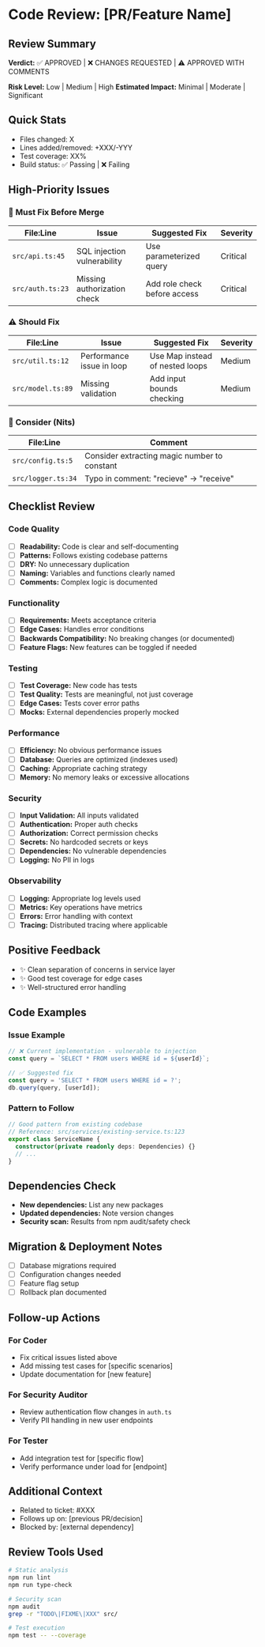 # Code Review: [PR/Feature Name]

## Review Summary

**Verdict:** ✅ APPROVED | ❌ CHANGES REQUESTED | ⚠️ APPROVED WITH COMMENTS

**Risk Level:** Low | Medium | High **Estimated Impact:** Minimal | Moderate |
Significant

## Quick Stats

- Files changed: X
- Lines added/removed: +XXX/-YYY
- Test coverage: XX%
- Build status: ✅ Passing | ❌ Failing

## High-Priority Issues

### 🚨 Must Fix Before Merge

| File:Line        | Issue                       | Suggested Fix                | Severity |
| ---------------- | --------------------------- | ---------------------------- | -------- |
| `src/api.ts:45`  | SQL injection vulnerability | Use parameterized query      | Critical |
| `src/auth.ts:23` | Missing authorization check | Add role check before access | Critical |

### ⚠️ Should Fix

| File:Line         | Issue                     | Suggested Fix                   | Severity |
| ----------------- | ------------------------- | ------------------------------- | -------- |
| `src/util.ts:12`  | Performance issue in loop | Use Map instead of nested loops | Medium   |
| `src/model.ts:89` | Missing validation        | Add input bounds checking       | Medium   |

### 💭 Consider (Nits)

| File:Line          | Comment                                      |
| ------------------ | -------------------------------------------- |
| `src/config.ts:5`  | Consider extracting magic number to constant |
| `src/logger.ts:34` | Typo in comment: "recieve" → "receive"       |

## Checklist Review

### Code Quality

- [ ] **Readability:** Code is clear and self-documenting
- [ ] **Patterns:** Follows existing codebase patterns
- [ ] **DRY:** No unnecessary duplication
- [ ] **Naming:** Variables and functions clearly named
- [ ] **Comments:** Complex logic is documented

### Functionality

- [ ] **Requirements:** Meets acceptance criteria
- [ ] **Edge Cases:** Handles error conditions
- [ ] **Backwards Compatibility:** No breaking changes (or documented)
- [ ] **Feature Flags:** New features can be toggled if needed

### Testing

- [ ] **Test Coverage:** New code has tests
- [ ] **Test Quality:** Tests are meaningful, not just coverage
- [ ] **Edge Cases:** Tests cover error paths
- [ ] **Mocks:** External dependencies properly mocked

### Performance

- [ ] **Efficiency:** No obvious performance issues
- [ ] **Database:** Queries are optimized (indexes used)
- [ ] **Caching:** Appropriate caching strategy
- [ ] **Memory:** No memory leaks or excessive allocations

### Security

- [ ] **Input Validation:** All inputs validated
- [ ] **Authentication:** Proper auth checks
- [ ] **Authorization:** Correct permission checks
- [ ] **Secrets:** No hardcoded secrets or keys
- [ ] **Dependencies:** No vulnerable dependencies
- [ ] **Logging:** No PII in logs

### Observability

- [ ] **Logging:** Appropriate log levels used
- [ ] **Metrics:** Key operations have metrics
- [ ] **Errors:** Error handling with context
- [ ] **Tracing:** Distributed tracing where applicable

## Positive Feedback

<!-- Acknowledge good practices -->

- ✨ Clean separation of concerns in service layer
- ✨ Good test coverage for edge cases
- ✨ Well-structured error handling

## Code Examples

### Issue Example

```typescript
// ❌ Current implementation - vulnerable to injection
const query = `SELECT * FROM users WHERE id = ${userId}`;

// ✅ Suggested fix
const query = 'SELECT * FROM users WHERE id = ?';
db.query(query, [userId]);
```

### Pattern to Follow

```typescript
// Good pattern from existing codebase
// Reference: src/services/existing-service.ts:123
export class ServiceName {
  constructor(private readonly deps: Dependencies) {}
  // ...
}
```

## Dependencies Check

- **New dependencies:** List any new packages
- **Updated dependencies:** Note version changes
- **Security scan:** Results from npm audit/safety check

## Migration & Deployment Notes

- [ ] Database migrations required
- [ ] Configuration changes needed
- [ ] Feature flag setup
- [ ] Rollback plan documented

## Follow-up Actions

### For Coder

- Fix critical issues listed above
- Add missing test cases for [specific scenarios]
- Update documentation for [new feature]

### For Security Auditor

- Review authentication flow changes in `auth.ts`
- Verify PII handling in new user endpoints

### For Tester

- Add integration test for [specific flow]
- Verify performance under load for [endpoint]

## Additional Context

<!-- Any relevant information about the review -->

- Related to ticket: #XXX
- Follows up on: [previous PR/decision]
- Blocked by: [external dependency]

## Review Tools Used

```bash
# Static analysis
npm run lint
npm run type-check

# Security scan
npm audit
grep -r "TODO\|FIXME\|XXX" src/

# Test execution
npm test -- --coverage
```

